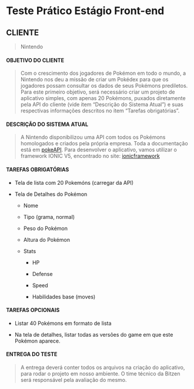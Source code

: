 # Teste Prático Estágio Front-end 


## CLIENTE

>Nintendo




#### OBJETIVO DO CLIENTE

>Com o crescimento dos jogadores de Pokémon em todo o mundo, a Nintendo nos deu a missão de
criar um Pokédex para que os jogadores possam consultar os dados de seus Pokémons prediletos.
Para este primeiro objetivo, será necessário criar um projeto de aplicativo simples, com apenas 20
Pokémons, puxados diretamente pela API do cliente (vide item “Descrição do Sistema Atual”) e suas
respectivas informações descritos no item “Tarefas obrigatórias”.

#### DESCRIÇÃO DO SISTEMA ATUAL
>A Nintendo disponibilizou uma API com todos os Pokémons homologados e criados pela própria
empresa. Toda a documentação está em [pokeAPI](https://pokeapi.co/).
Para desenvolver o aplicativo, vamos utilizar o framework IONIC V5, encontrado no site: [ionicframework](https://ionicframework.com/getting-started)


#### TAREFAS OBRIGATÓRIAS

- Tela de lista com 20 Pokemóns (carregar da API)

- Tela de Detalhes do Pokémon

    - Nome

    - Tipo (grama, normal)

    - Peso do Pokémon

    - Altura do Pokémon

    - Stats

        - HP

        - Defense

        - Speed

        - Habilidades base (moves)

#### TAREFAS OPCIONAIS

- Listar 40 Pokémons em formato de lista

- Na tela de detalhes, listar todas as versões do game em que este Pokémon aparece.

#### ENTREGA DO TESTE

>A entrega deverá conter todos os arquivos na criação do aplicativo, para rodar o projeto em nosso
ambiente. O time técnico da Bitzen será responsável pela avaliação do mesmo.